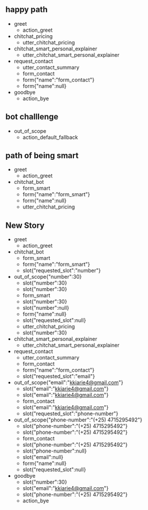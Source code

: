 ## happy path
* greet
  - action_greet
* chitchat_pricing
  - utter_chitchat_pricing
* chitchat_smart_personal_explainer
  - utter_chitchat_smart_personal_explainer  
* request_contact
  - utter_contact_summary
  - form_contact
  - form{"name":"form_contact"}
  - form{"name":null} 
* goodbye
  - action_bye

## bot challlenge
* out_of_scope
    - action_default_fallback

## path of being smart

* greet
  - action_greet
* chitchat_bot
  - form_smart
  - form{"name":"form_smart"}
  - form{"name":null}
  - utter_chitchat_pricing

## New Story

* greet
    - action_greet
* chitchat_bot
    - form_smart
    - form{"name":"form_smart"}
    - slot{"requested_slot":"number"}
* out_of_scope{"number":30}
    - slot{"number":30}
    - slot{"number":30}
    - form_smart
    - slot{"number":30}
    - slot{"number":null}
    - form{"name":null}
    - slot{"requested_slot":null}
    - utter_chitchat_pricing
    - slot{"number":30}
* chitchat_smart_personal_explainer
    - utter_chitchat_smart_personal_explainer
* request_contact
    - utter_contact_summary
    - form_contact
    - form{"name":"form_contact"}
    - slot{"requested_slot":"email"}
* out_of_scope{"email":"kkiarie4@gmail.com"}
    - slot{"email":"kkiarie4@gmail.com"}
    - slot{"email":"kkiarie4@gmail.com"}
    - form_contact
    - slot{"email":"kkiarie4@gmail.com"}
    - slot{"requested_slot":"phone-number"}
* out_of_scope{"phone-number":"(+25) 4715295492"}
    - slot{"phone-number":"(+25) 4715295492"}
    - slot{"phone-number":"(+25) 4715295492"}
    - form_contact
    - slot{"phone-number":"(+25) 4715295492"}
    - slot{"phone-number":null}
    - slot{"email":null}
    - form{"name":null}
    - slot{"requested_slot":null}
* goodbye
    - slot{"number":30}
    - slot{"email":"kkiarie4@gmail.com"}
    - slot{"phone-number":"(+25) 4715295492"}
    - action_bye
